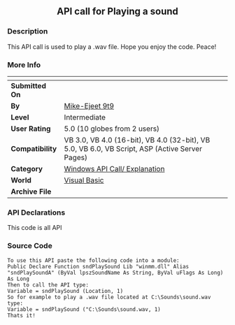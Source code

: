 ﻿<div align="center">

## API call for Playing a sound


</div>

### Description

This API call is used to play a .wav file. Hope you enjoy the code. Peace!
 
### More Info
 


<span>             |<span>
---                |---
**Submitted On**   |
**By**             |[Mike\-Ejeet 9t9](https://github.com/Planet-Source-Code/PSCIndex/blob/master/ByAuthor/mike-ejeet-9t9.md)
**Level**          |Intermediate
**User Rating**    |5.0 (10 globes from 2 users)
**Compatibility**  |VB 3\.0, VB 4\.0 \(16\-bit\), VB 4\.0 \(32\-bit\), VB 5\.0, VB 6\.0, VB Script, ASP \(Active Server Pages\) 
**Category**       |[Windows API Call/ Explanation](https://github.com/Planet-Source-Code/PSCIndex/blob/master/ByCategory/windows-api-call-explanation__1-39.md)
**World**          |[Visual Basic](https://github.com/Planet-Source-Code/PSCIndex/blob/master/ByWorld/visual-basic.md)
**Archive File**   |[](https://github.com/Planet-Source-Code/mike-ejeet-9t9-api-call-for-playing-a-sound__1-5041/archive/master.zip)

### API Declarations

This code is all API


### Source Code

```
To use this API paste the following code into a module:
Public Declare Function sndPlaySound Lib "winmm.dll" Alias "sndPlaySoundA" (ByVal lpszSoundName As String, ByVal uFlags As Long) As Long
Then to call the API type:
Variable = sndPlaySound (Location, 1)
So for example to play a .wav file located at C:\Sounds\sound.wav type:
Variable = sndPlaySound ("C:\Sounds\sound.wav, 1)
Thats it!
```

